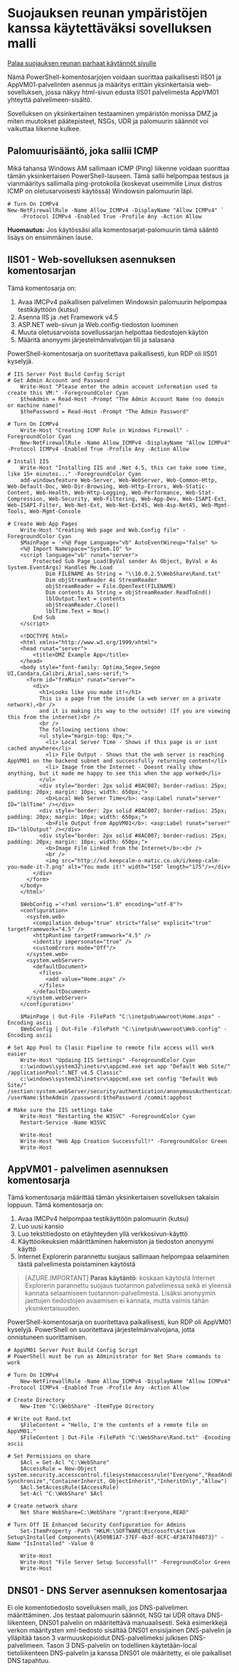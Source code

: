 <properties
   pageTitle="Esimerkki suojauksen reunan ympäristöjen kanssa käytettävän sovelluksen | Microsoft Azure"
   description="Ottaa käyttöön tämän yksinkertaisen verkkosovelluksen DMZ luomisen jälkeen voit testata liikenne sähköpostiskenaarioiden määrittämisessä"
   services="virtual-network"
   documentationCenter="na"
   authors="tracsman"
   manager="rossort"
   editor=""/>

<tags
   ms.service="virtual-network"
   ms.devlang="na"
   ms.topic="article"
   ms.tgt_pltfrm="na"
   ms.workload="infrastructure-services"
   ms.date="02/01/2016"
   ms.author="jonor"/>

# <a name="sample-application-for-use-with-security-boundary-environments"></a>Suojauksen reunan ympäristöjen kanssa käytettäväksi sovelluksen malli

[Palaa suojauksen reunan parhaat käytännöt sivulle][HOME]

Nämä PowerShell-komentosarjojen voidaan suorittaa paikallisesti IIS01 ja AppVM01-palvelinten asennus ja määritys erittäin yksinkertaisia web-sovelluksen, jossa näkyy html-sivun edusta IIS01 palvelimesta AppVM01 yhteyttä palvelimeen-sisältö.

Sovelluksen on yksinkertainen testaaminen ympäristön monissa DMZ ja miten muutokset päätepisteet, NSGs, UDR ja palomuurin säännöt voi vaikuttaa liikenne kulkee.

## <a name="firewall-rule-to-allow-icmp"></a>Palomuurisääntö, joka sallii ICMP
Mikä tahansa Windows AM sallimaan ICMP (Ping) liikenne voidaan suorittaa tämän yksinkertaisen PowerShell-lauseen. Tämä sallii helpompaa testaus ja vianmääritys sallimalla ping-protokolla (koskevat useimmille Linux distros ICMP on oletusarvoisesti käytössä) Windowsin palomuurin läpi.

    # Turn On ICMPv4
    New-NetFirewallRule -Name Allow_ICMPv4 -DisplayName "Allow ICMPv4" `
        -Protocol ICMPv4 -Enabled True -Profile Any -Action Allow

**Huomautus:** Jos käytössäsi alla komentosarjat-palomuurin tämä sääntö lisäys on ensimmäinen lause.

## <a name="iis01---web-application-installation-script"></a>IIS01 - Web-sovelluksen asennuksen komentosarjan
Tämä komentosarja on:

1.  Avaa IMCPv4 paikallisen palvelimen Windowsin palomuurin helpompaa testikäyttöön (kutsu)
2.  Asenna IIS ja .net Framework v4.5
3.  ASP.NET web-sivun ja Web.config-tiedoston luominen
4.  Muuta oletusarvoista sovellussarjan helpottaa tiedostojen käytön
5.  Määritä anonyymi järjestelmänvalvojan tili ja salasana

PowerShell-komentosarja on suoritettava paikallisesti, kun RDP oli IIS01 kyselyjä.

    # IIS Server Post Build Config Script
    # Get Admin Account and Password
        Write-Host "Please enter the admin account information used to create this VM:" -ForegroundColor Cyan
        $theAdmin = Read-Host -Prompt "The Admin Account Name (no domain or machine name)"
        $thePassword = Read-Host -Prompt "The Admin Password"
        
    # Turn On ICMPv4
        Write-Host "Creating ICMP Rule in Windows Firewall" -ForegroundColor Cyan
        New-NetFirewallRule -Name Allow_ICMPv4 -DisplayName "Allow ICMPv4" -Protocol ICMPv4 -Enabled True -Profile Any -Action Allow
        
    # Install IIS
        Write-Host "Installing IIS and .Net 4.5, this can take some time, like 15+ minutes..." -ForegroundColor Cyan
        add-windowsfeature Web-Server, Web-WebServer, Web-Common-Http, Web-Default-Doc, Web-Dir-Browsing, Web-Http-Errors, Web-Static-Content, Web-Health, Web-Http-Logging, Web-Performance, Web-Stat-Compression, Web-Security, Web-Filtering, Web-App-Dev, Web-ISAPI-Ext, Web-ISAPI-Filter, Web-Net-Ext, Web-Net-Ext45, Web-Asp-Net45, Web-Mgmt-Tools, Web-Mgmt-Console
        
    # Create Web App Pages
        Write-Host "Creating Web page and Web.Config file" -ForegroundColor Cyan
        $MainPage = '<%@ Page Language="vb" AutoEventWireup="false" %>
        <%@ Import Namespace="System.IO" %>
        <script language="vb" runat="server">
            Protected Sub Page_Load(ByVal sender As Object, ByVal e As System.EventArgs) Handles Me.Load
                Dim FILENAME As String = "\\10.0.2.5\WebShare\Rand.txt"
                Dim objStreamReader As StreamReader
                objStreamReader = File.OpenText(FILENAME)
                Dim contents As String = objStreamReader.ReadToEnd()
                lblOutput.Text = contents
                objStreamReader.Close()
                lblTime.Text = Now()
            End Sub
        </script>
            
        <!DOCTYPE html>
        <html xmlns="http://www.w3.org/1999/xhtml">
        <head runat="server">
            <title>DMZ Example App</title>
        </head>
        <body style="font-family: Optima,Segoe,Segoe UI,Candara,Calibri,Arial,sans-serif;">
          <form id="frmMain" runat="server">
            <div>
              <h1>Looks like you made it!</h1>
              This is a page from the inside (a web server on a private network),<br />
              and it is making its way to the outside! (If you are viewing this from the internet)<br />
              <br />
              The following sections show:
              <ul style="margin-top: 0px;">
                <li> Local Server Time - Shows if this page is or isnt cached anywhere</li>
                <li> File Output - Shows that the web server is reaching AppVM01 on the backend subnet and successfully returning content</li>
                <li> Image from the Internet - Doesnt really show anything, but it made me happy to see this when the app worked</li>
              </ul>
              <div style="border: 2px solid #8AC007; border-radius: 25px; padding: 20px; margin: 10px; width: 650px;">
                <b>Local Web Server Time</b>: <asp:Label runat="server" ID="lblTime" /></div>
              <div style="border: 2px solid #8AC007; border-radius: 25px; padding: 20px; margin: 10px; width: 650px;">
                <b>File Output from AppVM01</b>: <asp:Label runat="server" ID="lblOutput" /></div>
              <div style="border: 2px solid #8AC007; border-radius: 25px; padding: 20px; margin: 10px; width: 650px;">
                <b>Image File Linked from the Internet</b>:<br />
                <br />
                <img src="http://sd.keepcalm-o-matic.co.uk/i/keep-calm-you-made-it-7.png" alt="You made it!" width="150" length="175"/></div>
            </div>
          </form>
        </body>
        </html>'
        
        $WebConfig ='<?xml version="1.0" encoding="utf-8"?>
        <configuration>
          <system.web>
            <compilation debug="true" strict="false" explicit="true" targetFramework="4.5" />
            <httpRuntime targetFramework="4.5" />
            <identity impersonate="true" />
            <customErrors mode="Off"/>
          </system.web>
          <system.webServer>
            <defaultDocument>
              <files>
                <add value="Home.aspx" />
              </files>
            </defaultDocument>
          </system.webServer>
        </configuration>'
            
        $MainPage | Out-File -FilePath "C:\inetpub\wwwroot\Home.aspx" -Encoding ascii
        $WebConfig | Out-File -FilePath "C:\inetpub\wwwroot\Web.config" -Encoding ascii
    
    # Set App Pool to Clasic Pipeline to remote file access will work easier
        Write-Host "Updaing IIS Settings" -ForegroundColor Cyan
        c:\windows\system32\inetsrv\appcmd.exe set app "Default Web Site/" /applicationPool:".NET v4.5 Classic"
        c:\windows\system32\inetsrv\appcmd.exe set config "Default Web Site/" /section:system.webServer/security/authentication/anonymousAuthentication /userName:$theAdmin /password:$thePassword /commit:apphost
        
    # Make sure the IIS settings take
        Write-Host "Restarting the W3SVC" -ForegroundColor Cyan
        Restart-Service -Name W3SVC
        
        Write-Host
        Write-Host "Web App Creation Successfull!" -ForegroundColor Green
        Write-Host


## <a name="appvm01---file-server-installation-script"></a>AppVM01 - palvelimen asennuksen komentosarja
Tämä komentosarja määrittää tämän yksinkertaisen sovelluksen takaisin loppuun. Tämä komentosarja on:

1.  Avaa IMCPv4 helpompaa testikäyttöön palomuurin (kutsu)
2.  Luo uusi kansio
3.  Luo tekstitiedosto on etäyhteyden yllä verkkosivun-käyttö
4.  Käyttöoikeuksien määrittäminen hakemiston ja tiedoston anonyymi käyttö
5.  Internet Explorerin parannettu suojaus sallimaan helpompaa selaaminen tästä palvelimesta poistaminen käytöstä 

>[AZURE.IMPORTANT] **Paras käytäntö**: koskaan käytöstä Internet Explorerin parannettu suojaus tuotannon palvelimessa sekä ei yleensä kannata selaamiseen tuotannon-palvelimesta. Lisäksi anonyymin jaettujen tiedostojen avaamisen ei kannata, mutta valmis tähän yksinkertaisuuden.

PowerShell-komentosarja on suoritettava paikallisesti, kun RDP oli AppVM01 kyselyjä. PowerShell on suoritettava järjestelmänvalvojana, jotta onnistuneen suorittamisen.
    
    # AppVM01 Server Post Build Config Script
    # PowerShell must be run as Administrator for Net Share commands to work
    
    # Turn On ICMPv4
        New-NetFirewallRule -Name Allow_ICMPv4 -DisplayName "Allow ICMPv4" -Protocol ICMPv4 -Enabled True -Profile Any -Action Allow
    
    # Create Directory
        New-Item "C:\WebShare" -ItemType Directory
    
    # Write out Rand.txt
        $FileContent = "Hello, I'm the contents of a remote file on AppVM01."
        $FileContent | Out-File -FilePath "C:\WebShare\Rand.txt" -Encoding ascii
    
    # Set Permissions on share
        $Acl = Get-Acl "C:\WebShare"
        $AccessRule = New-Object system.security.accesscontrol.filesystemaccessrule("Everyone","ReadAndExecute, Synchronize","ContainerInherit, ObjectInherit","InheritOnly","Allow")
        $Acl.SetAccessRule($AccessRule)
        Set-Acl "C:\WebShare" $Acl
    
    # Create network share
        Net Share WebShare=C:\WebShare "/grant:Everyone,READ"
    
    # Turn Off IE Enhanced Security Configuration for Admins
        Set-ItemProperty -Path "HKLM:\SOFTWARE\Microsoft\Active Setup\Installed Components\{A509B1A7-37EF-4b3f-8CFC-4F3A74704073}" -Name "IsInstalled" -Value 0
    
        Write-Host
        Write-Host "File Server Setup Successfull!" -ForegroundColor Green
        Write-Host
    

## <a name="dns01---dns-server-installation-script"></a>DNS01 - DNS Server asennuksen komentosarjaa
Ei ole komentotiedosto sovelluksen malli, jos DNS-palvelimen määrittäminen. Jos testaat palomuurin säännöt, NSG tai UDR oltava DNS-liikenteen, DNS01 palvelin on määritettävä manuaalisesti. Sekä esimerkkejä verkon määritysten xml-tiedosto sisältää DNS01 ensisijainen DNS-palvelin ja ylläpitää tason 3 varmuuskopioidut DNS-palvelimeksi julkisen DNS-palvelimeen. Tason 3 DNS-palvelin on todellinen käytetään-local tietoliikenteen DNS-palvelin ja kanssa DNS01 ole määritetty, ei ole paikalliset DNS tapahtuu.

<!--Link References-->
[HOME]: ../best-practices-network-security.md
